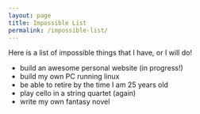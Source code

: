 ```yaml
---
layout: page
title: Impossible List 
permalink: /impossible-list/
---
```


Here is a list of impossible things that I have, or I will do!

- build an awesome personal website (in progress!)
- build my own PC running linux
- be able to retire by the time I am 25 years old
- play cello in a string quartet (again)
- write my own fantasy novel
